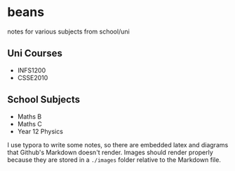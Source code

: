 # beans
notes for various subjects from school/uni

## Uni Courses
- INFS1200
- CSSE2010

## School Subjects
- Maths B
- Maths C
- Year 12 Physics

I use typora to write some notes, so there are embedded latex and diagrams that Github's Markdown doesn't render.
Images should render properly because they are stored in a `./images` folder relative to the Markdown file.
